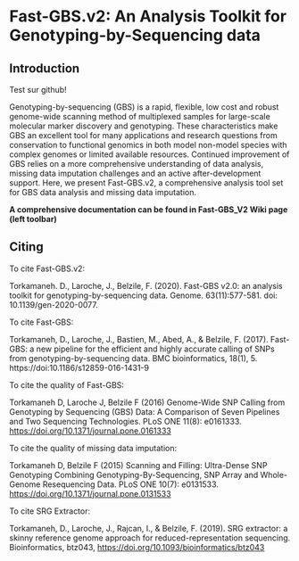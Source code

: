 # **Fast-GBS.v2: An Analysis Toolkit for Genotyping-by-Sequencing data**



## Introduction

Test sur github!

Genotyping-by-sequencing (GBS) is a rapid, flexible, low cost and robust genome-wide scanning method of multiplexed samples for large-scale molecular marker discovery and genotyping. These characteristics make GBS an excellent tool for many applications and research questions from conservation to functional genomics in both model non-model species with complex genomes or limited available resources. Continued improvement of GBS relies on a more comprehensive understanding of data analysis, missing data imputation challenges and an active after-development support. Here, we present Fast-GBS.v2, a comprehensive analysis tool set for GBS data analysis and missing data imputation. 


**A comprehensive documentation can be found in Fast-GBS_V2 Wiki page (left toolbar)**



## Citing

To cite Fast-GBS.v2: 

Torkamaneh. D., Laroche, J., Belzile, F. (2020). Fast-GBS v2.0: an analysis toolkit for genotyping-by-sequencing data. Genome. 63(11):577-581. doi: 10.1139/gen-2020-0077.

To cite Fast-GBS: 

Torkamaneh, D., Laroche, J., Bastien, M., Abed, A., & Belzile, F. (2017). Fast-GBS: a new pipeline for the efficient and highly accurate calling of SNPs from genotyping-by-sequencing data. BMC bioinformatics, 18(1), 5. https://doi:10.1186/s12859-016-1431-9

To cite the quality of Fast-GBS: 

Torkamaneh D, Laroche J, Belzile F (2016) Genome-Wide SNP Calling from Genotyping by Sequencing (GBS) Data: A Comparison of Seven Pipelines and Two Sequencing Technologies. PLoS ONE 11(8): e0161333. https://doi.org/10.1371/journal.pone.0161333

To cite the quality of missing data imputation: 

Torkamaneh D, Belzile F (2015) Scanning and Filling: Ultra-Dense SNP Genotyping Combining Genotyping-By-Sequencing, SNP Array and Whole-Genome Resequencing Data. PLoS ONE 10(7): e0131533. https://doi.org/10.1371/journal.pone.0131533

To cite SRG Extractor: 

Torkamaneh, D., Laroche, J., Rajcan, I., & Belzile, F. (2019). SRG extractor: a skinny reference genome approach for reduced-representation sequencing. Bioinformatics, btz043, https://doi.org/10.1093/bioinformatics/btz043
